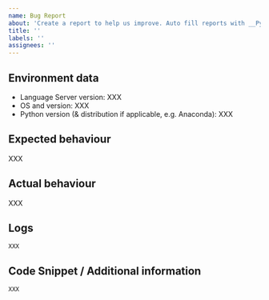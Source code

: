 ```yaml
---
name: Bug Report
about: 'Create a report to help us improve. Auto fill reports with __Pylance: Report Issue__ command'
title: ''
labels: ''
assignees: ''
---
```


<!--
Read the guidelines for filing an issue first.

https://github.com/microsoft/pylance-release/blob/master/TROUBLESHOOTING.md#filing-an-issue
-->

## Environment data

<!--
To find your version, you can either:

- Open the VS Code extensions panel. Locate Pylance from the list of installed extensions. The version appears next to the name.

- Select "View: Toggle Output" from the command palette (Ctrl+Shift+P on Windows/Linux, Command+Shift+P on macOS), then select "Python Language Server" in the dropdown on the right. Look for the line Pylance Language Server version X in the console.
-->

-   Language Server version: XXX
-   OS and version: XXX
-   Python version (& distribution if applicable, e.g. Anaconda): XXX

## Expected behaviour

XXX

## Actual behaviour

XXX

## Logs

<!--
Enable trace logging by adding "python.analysis.logLevel": "Trace" to your settings.json configuration file.

Adding this will cause a large amount of info to be printed to the Python output panel. This should not be left long term, as the performance impact of the logging is significant.
-->

```
XXX
```

## Code Snippet / Additional information

<!--
Note: If you think a GIF of what is happening would be helpful, consider tools like https://www.cockos.com/licecap/, https://github.com/phw/peek or https://www.screentogif.com/ .
-->

```python
XXX
```
